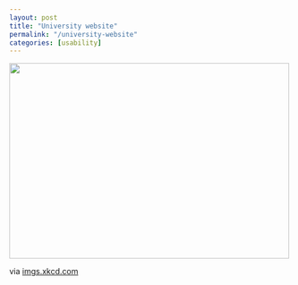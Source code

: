 ```yaml
---
layout: post
title: "University website"
permalink: "/university-website"
categories: [usability]
---
```


<a href="http://localhost:8888/iamnearlythere.com/wp-content/uploads/2010/07/tumblr_l6f9vyDHk31qbj7juo1_1280.png.scaled1000.png"><img src="http://localhost:8888/iamnearlythere.com/wp-content/uploads/2010/07/tumblr_l6f9vyDHk31qbj7juo1_1280.png.scaled1000-300x209.png" alt="" width="500" height="349" /></a>

via <a href="http://imgs.xkcd.com/comics/university_website.png">imgs.xkcd.com</a>
